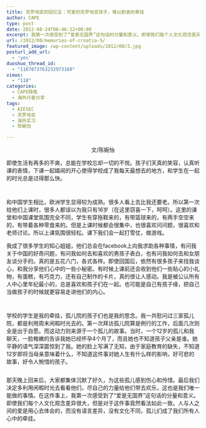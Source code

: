 ```yaml
---
title: 克罗地亚的回忆五：可爱的克罗地亚孩子，难以割舍的牵挂
author: CAPE
type: post
date: 2012-08-24T06:46:12+00:00
excerpt: 我第一次感受到了“爱是无国界”这句话的分量和意义。即使我们每个人文化观念差异很大，但是对于这件事竟然看法如此一致。人与人之间的爱是用心去体会的，而没有语言差异，没有文化不同，孤儿们成了我们所有人心中的牵挂。
url: /2012/08/memories-of-croatia-5/
featured_image: /wp-content/uploads/2012/08/3.jpg
posturl_add_url:
  - 'yes'
duoshuo_thread_id:
  - "1167873763232973160"
views:
  - "118"
categories:
  - CAPE随笔
  - 海外行者分享
tags:
  - AIESEC
  - 克罗地亚
  - 海外实习
  - 陈婉怡

---
```

<p style="text-align: center;" align="left">
  文/陈婉怡
</p>

<p style="text-align: center;" align="left">
  <p align="left">
    即使生活有再多的不爽，总能在学校忘却一切的不悦。孩子们天真的笑容，认真听课的表情，下课一起嬉闹的开心使得学校成了我每天最想去的地方，和学生在一起的时光总是过得那么快。
  </p>
  
  <p align="left">
    <a href="http://imgur.com/dZjmz"><img title="Hosted by imgur.com" src="http://i.imgur.com/dZjmzl.jpg" alt="" /></a>
  </p>
  
  <p align="left">
    <a href="http://imgur.com/Imefy"><img title="Hosted by imgur.com" src="http://i.imgur.com/Imefyl.jpg" alt="" /></a>
  </p>
  
  <p align="left">
    <a href="http://imgur.com/z3lzm"><img title="Hosted by imgur.com" src="http://i.imgur.com/z3lzml.jpg" alt="" /></a><br /> 和中国学生相比，欧洲学生显得较为成熟。很多人看上去比我还要老。所以第一次给他们上课时，很多人都误以为我只有16岁（在这里窃喜一下，呵呵）。这里的课堂和中国课堂氛围完全不同，学生有穿拖鞋来的，有带篮球来的，有两手空空来的，有带着各种零食来的。但是上课时候都会很集中，也很喜欢问问题，很喜欢和老师讨论。所以上课氛围很轻松。课下我们会一起打雪仗，做游戏。
  </p>
  
  <p align="left">
    我成了很多学生的知心姐姐，他们总会在facebook上向我求助各种事情，有问我关于中国的好奇问题，有问我如何去和喜欢的男孩子表白，也有问我如何去和女朋友谈分手的。真的是五花八门，各式各样。即使回国后，依然有很多孩子来找我谈心，和我分享他们心中的一些小秘密。有时候上课前还会收到他们一些贴心的小礼物，有蛋糕，有巧克力，还有自己制作的卡片，真的很让人感动。我是被公认所有人中心里年纪最小的，总是喜欢和孩子们在一起。也可能是自己有孩子缘，把自己当做孩子的时候就更容易走进他们的内心。
  </p>
  
  <p align="left">
    <a href="http://imgur.com/HOJqF"><img title="Hosted by imgur.com" src="http://i.imgur.com/HOJqFl.jpg" alt="" /></a>
  </p>
  
  <p align="left">
    <a href="http://imgur.com/LPMK0"><img title="Hosted by imgur.com" src="http://i.imgur.com/LPMK0l.jpg" alt="" /></a>
  </p>
  
  <p align="left">
    学校的学生是我的牵挂，孤儿院的孩子们也是我的思念。我一共慰问过三家孤儿院，都是利用周末闲暇时光去的。第一次拜访孤儿院算是例行的工作，后面几次则全是出于自愿。而这动力则来源于一个孤儿的故事。当时，一个12岁的孤儿和我聊天，一脸稚嫩的告诉我她已经怀孕4个月了，而且她也不知道孩子父亲是谁。她平静的语气深深震惊到了我。她的脸上写满了无知，由于家庭教育的缺失，不知道12岁即将当母亲意味着什么，不知道这件事对她人生有什么样的影响，好可悲的故事，好令人惋惜的孩子。
  </p>
  
  <p>
    <img title="Hosted by imgur.com" src="http://i.imgur.com/67UHgl.jpg" alt="" />
  </p>
  
  <p>
    那天晚上回来后，大家都集体沉默了好久，为这些孤儿感到伤心和怜惜。最后我们决定多利用闲暇时光去看看他们，尽自己的力量给他们带去欢乐，这也是我们唯一能做的事情。在这件事上，我第一次感受到了“爱是无国界”这句话的分量和意义。即使我们每个人文化观念差异很大，但是对于这件事竟然看法如此一致。人与人之间的爱是用心去体会的，而没有语言差异，没有文化不同，孤儿们成了我们所有人心中的牵挂。
  </p>
  
  <p>
    <a href="http://imgur.com/xTt2J"><img title="Hosted by imgur.com" src="http://i.imgur.com/xTt2Jl.jpg" alt="" /></a><br /> <a href="http://imgur.com/aXK5a"><img title="Hosted by imgur.com" src="http://i.imgur.com/aXK5al.jpg" alt="" /></a>
  </p>